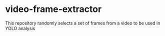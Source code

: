 # video-frame-extractor
This repository randomly selects a set of frames from a video to be used in YOLO analysis
